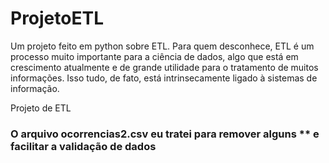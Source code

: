 # ProjetoETL
Um projeto feito em python sobre ETL. Para quem desconhece, ETL é um processo muito importante para a ciência de dados, algo que está em crescimento atualmente e de grande utilidade para o tratamento de muitos informações. Isso tudo, de fato, está intrinsecamente ligado à sistemas de informação.


Projeto de ETL

### O arquivo ocorrencias2.csv eu tratei para remover alguns ** e facilitar a validação de dados

